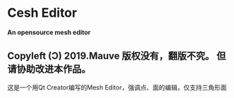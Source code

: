 # Cesh Editor
**An opensource mesh editor**
## Copyleft (Ɔ) 2019.Mauve 版权没有，翻版不究。 但请协助改进本作品。

这是一个用Qt Creator编写的Mesh Editor，强调点、面的编辑，仅支持三角形面